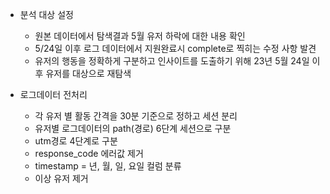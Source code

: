 - 분석 대상 설정
    - 원본 데이터에서 탐색결과 5월 유저 하락에 대한 내용 확인
    - 5/24일 이후 로그 데이터에서 지원완료시 complete로 찍히는 수정 사항 발견
    - 유저의 행동을 정확하게 구분하고 인사이트를 도출하기 위해 23년 5월 24일 이후 유저를 대상으로 재탐색

- 로그데이터 전처리
    - 각 유저 별 활동 간격을 30분 기준으로 정하고 세션 분리
    - 유저별 로그데이터의 path(경로) 6단계 세션으로 구분
    - utm경로 4단계로 구분
    - response_code 에러값 제거
    - timestamp = 년, 월, 일, 요일 컬럼 분류
    - 이상 유저 제거
